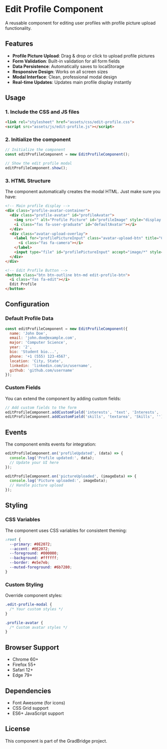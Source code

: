 # Edit Profile Component

A reusable component for editing user profiles with profile picture upload functionality.

## Features

- **Profile Picture Upload**: Drag & drop or click to upload profile pictures
- **Form Validation**: Built-in validation for all form fields
- **Data Persistence**: Automatically saves to localStorage
- **Responsive Design**: Works on all screen sizes
- **Modal Interface**: Clean, professional modal design
- **Real-time Updates**: Updates main profile display instantly

## Usage

### 1. Include the CSS and JS files

```html
<link rel="stylesheet" href="assets/css/edit-profile.css">
<script src="assets/js/edit-profile.js"></script>
```

### 2. Initialize the component

```javascript
// Initialize the component
const editProfileComponent = new EditProfileComponent();

// Show the edit profile modal
editProfileComponent.show();
```

### 3. HTML Structure

The component automatically creates the modal HTML. Just make sure you have:

```html
<!-- Main profile display -->
<div class="profile-avatar-container">
  <div class="profile-avatar" id="profileAvatar">
    <img src="" alt="Profile Picture" id="profileImage" style="display: none;">
    <i class="fas fa-user-graduate" id="defaultAvatar"></i>
  </div>
  <div class="avatar-upload-overlay">
    <label for="profilePictureInput" class="avatar-upload-btn" title="Change Profile Picture">
      <i class="fas fa-camera"></i>
    </label>
    <input type="file" id="profilePictureInput" accept="image/*" style="display: none;">
  </div>
</div>

<!-- Edit Profile Button -->
<button class="btn btn-outline btn-md edit-profile-btn">
  <i class="fas fa-edit"></i>
  Edit Profile
</button>
```

## Configuration

### Default Profile Data

```javascript
const editProfileComponent = new EditProfileComponent({
  name: 'John Doe',
  email: 'john.doe@example.com',
  major: 'Computer Science',
  year: '2',
  bio: 'Student bio...',
  phone: '+1 (555) 123-4567',
  location: 'City, State',
  linkedin: 'linkedin.com/in/username',
  github: 'github.com/username'
});
```

### Custom Fields

You can extend the component by adding custom fields:

```javascript
// Add custom fields to the form
editProfileComponent.addCustomField('interests', 'text', 'Interests', '');
editProfileComponent.addCustomField('skills', 'textarea', 'Skills', '');
```

## Events

The component emits events for integration:

```javascript
editProfileComponent.on('profileUpdated', (data) => {
  console.log('Profile updated:', data);
  // Update your UI here
});

editProfileComponent.on('pictureUploaded', (imageData) => {
  console.log('Picture uploaded:', imageData);
  // Handle picture upload
});
```

## Styling

### CSS Variables

The component uses CSS variables for consistent theming:

```css
:root {
  --primary: #0E2072;
  --accent: #0E2072;
  --foreground: #000000;
  --background: #ffffff;
  --border: #e5e7eb;
  --muted-foreground: #6b7280;
}
```

### Custom Styling

Override component styles:

```css
.edit-profile-modal {
  /* Your custom styles */
}

.profile-avatar {
  /* Custom avatar styles */
}
```

## Browser Support

- Chrome 60+
- Firefox 55+
- Safari 12+
- Edge 79+

## Dependencies

- Font Awesome (for icons)
- CSS Grid support
- ES6+ JavaScript support

## License

This component is part of the GradBridge project.
